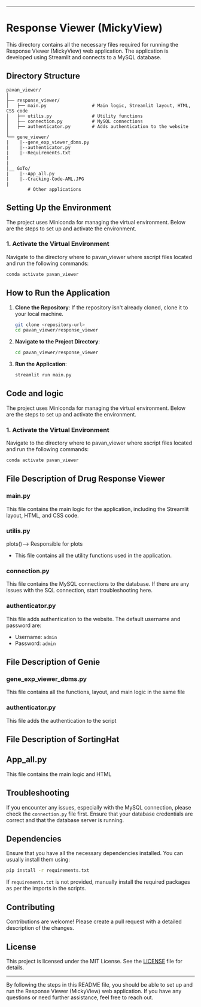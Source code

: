 

---

# Response Viewer (MickyView)

This directory contains all the necessary files required for running the Response Viewer (MickyView) web application. The application is developed using Streamlit and connects to a MySQL database.

## Directory Structure

```plaintext
pavan_viewer/
│
├── response_viewer/
│   ├── main.py                 # Main logic, Streamlit layout, HTML, CSS code
│   ├── utilis.py               # Utility functions
│   ├── connection.py           # MySQL connections
│   ├── authenticator.py        # Adds authentication to the website
│
└── gene_viewer/
|    |--gene_exp_viewer_dbms.py
|    |--authenticator.py
|    |--Requirements.txt
|
|
|__ GoTo/
|    |--App_all.py
|    |--Cracking-Code-AML.JPG
|
        # Other applications
```

## Setting Up the Environment

The project uses Miniconda for managing the virtual environment. Below are the steps to set up and activate the environment.

### 1. Activate the Virtual Environment

Navigate to the directory where to pavan_viewer where sscript files located and run the following commands:

```bash
conda activate pavan_viewer
```

## How to Run the Application

1. **Clone the Repository**: If the repository isn't already cloned, clone it to your local machine.
   ```bash
   git clone <repository-url>
   cd pavan_viewer/response_viewer
   ```

2. **Navigate to the Project Directory**:
   ```bash
   cd pavan_viewer/response_viewer
   ```

3. **Run the Application**:
   ```bash
   streamlit run main.py
   ```

## Code and logic

The project uses Miniconda for managing the virtual environment. Below are the steps to set up and activate the environment.

### 1. Activate the Virtual Environment

Navigate to the directory where to pavan_viewer where sscript files located and run the following commands:

```bash
conda activate pavan_viewer
```

## File Description of Drug Response Viewer

### main.py
This file contains the main logic for the application, including the Streamlit layout, HTML, and CSS code.

### utilis.py
plots()--> Responsible for plots
- This file contains all the utility functions used in the application.

### connection.py
This file contains the MySQL connections to the database. If there are any issues with the SQL connection, start troubleshooting here.

### authenticator.py
This file adds authentication to the website. The default username and password are:
- Username: `admin`
- Password: `admin`

## File Description of Genie 

### gene_exp_viewer_dbms.py
This file contains all the functions, layout, and main logic in the same file 

### authenticator.py
This file adds the authentication to the script

## File Description of SortingHat

## App_all.py
This file contains the main logic and HTML

## Troubleshooting

If you encounter any issues, especially with the MySQL connection, please check the `connection.py` file first. Ensure that your database credentials are correct and that the database server is running.

## Dependencies

Ensure that you have all the necessary dependencies installed. You can usually install them using:

```bash
pip install -r requirements.txt
```

If `requirements.txt` is not provided, manually install the required packages as per the imports in the scripts.

## Contributing

Contributions are welcome! Please create a pull request with a detailed description of the changes.

## License

This project is licensed under the MIT License. See the [LICENSE](LICENSE) file for details.

---

By following the steps in this README file, you should be able to set up and run the Response Viewer (MickyView) web application. If you have any questions or need further assistance, feel free to reach out.
